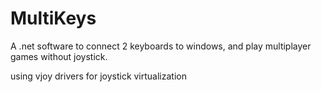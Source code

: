 # MultiKeys
A .net software to connect 2 keyboards to windows, and play multiplayer games without joystick.

using vjoy drivers for joystick virtualization
